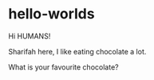 # hello-worlds

Hi HUMANS!

Sharifah here, I like eating chocolate a lot.

What is your favourite chocolate?

